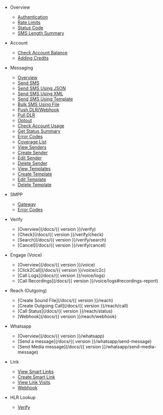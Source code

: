 - Overview

  - [Authentication](/docs/{{version}})
  - [Rate Limits](/docs/{{version}}#rate-limits)
  - [Status Code](/docs/{{version}}#http-status-codes)
  - [SMS Length Summary](/docs/{{version}}/sms-length-summary)

- Account

  - [Check Account Balance](/docs/{{version}}/balance)
  - [Adding Credits](/docs/{{version}}/add-credits)

- Messaging

  - [Overview](/docs/{{version}}/sms-overview)
  - [Send SMS](/docs/{{version}}/send-sms)
  - [Send SMS Using JSON](/docs/{{version}}/send-sms-json)
  - [Send SMS Using XML](/docs/{{version}}/send-sms-xml)
  - [Send SMS Using Template](/docs/{{version}}/send-template-sms)
  - [Bulk SMS Using File](/docs/{{version}}/send-sms-bulk)
  - [Push DLR/Webhook](/docs/{{version}}/sms-push-dlr)
  - [Pull DLR](/docs/{{version}}/sms-pull-dlr)
  - [Optout](/docs/{{version}}/optout)
  - [Check Account Usage](/docs/{{version}}/get-usage-report)
  - [Get Status Summary](/docs/{{version}}/get-status-report)
  - [Error Codes](/docs/{{version}}/smpp-gateway#delivery-reports)
  - [Coverage List](/docs/{{version}}/locations/coveragelist)
  - [View Senders](/docs/{{version}}/senders)
  - [Create Sender](/docs/{{version}}/senders/create)
  - [Edit Sender](/docs/{{version}}/senders/edit)
  - [Delete Sender](/docs/{{version}}/senders/delete)
  - [View Templates](/docs/{{version}}/templates)
  - [Create Template](/docs/{{version}}/templates/create)
  - [Edit Template](/docs/{{version}}/templates/edit)
  - [Delete Template](/docs/{{version}}/templates/delete)

- SMPP
  - [Gateway](/docs/{{version}}/smpp-gateway)
  - [Error Codes](/docs/{{version}}/smpp-gateway#delivery-reports)
- Verify

  - [Overview](/docs/{{ version }}/verify)
  - [Check](/docs/{{ version }}/verify/check)
  - [Search](/docs/{{ version }}/verify/search)
  - [Cancel](/docs/{{ version }}/verify/cancel)

- Engage (Voice)

  - [Overview](/docs/{{ version }}/voice)
  - [Click2Call](/docs/{{ version }}/voice/c2c)
  - [Call Logs](/docs/{{ version }}/voice/logs)
  - [Call Recordings](/docs/{{ version }}/voice/logs#recordings-report)

- Reach (Outgoing)

  - [Create Sound File](/docs/{{ version }}/reach)
  - [Create Outgoing Call](/docs/{{ version }}/reach/call)
  - [Call Status](/docs/{{ version }}/reach/status)
  - [Webhook](/docs/{{ version }}/reach/webhook)

- Whatsapp

  - [Overview](/docs/{{ version }}/whatsapp)
  - [Send a message](/docs/{{ version }}/whatsapp/send-message)
  - [Send Media message](/docs/{{ version }}/whatsapp/send-media-message)

- Link

  - [View Smart Links](/docs/{{version}}/link)
  - [Create Smart Link](/docs/{{version}}/link/create)
  - [View Link Visits](/docs/{{version}}/link/visits)
  - [Webhook](/docs/{{version}}/link/webhook)

- HLR Lookup

  - [Verify](/docs/{{version}}/lookup/verify)
